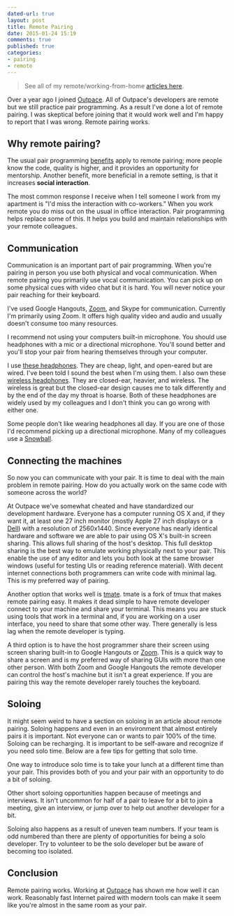```yaml
---
dated-url: true
layout: post
title: Remote Pairing
date: 2015-01-24 15:19
comments: true
published: true
categories:
- pairing
- remote
---
```


> See all of my remote/working-from-home [articles here](/blog/categories/remote/).

Over a year ago I joined [Outpace](http://outpace.com).
All of Outpace's developers are remote but we still practice pair programming.
As a result I've done a lot of remote pairing.
I was skeptical before joining that it would work well and I'm happy to report that I was wrong.
Remote pairing works.

## Why remote pairing?

The usual pair programming [benefits](http://c2.com/cgi/wiki?PairProgrammingBenefits) apply to remote pairing; more people know the code, quality is higher, and it provides an opportunity for mentorship.
Another benefit, more beneficial in a remote setting, is that it increases **social interaction**.

The most common response I receive when I tell someone I work from my apartment is "I'd miss the interaction with co-workers." When you work remote you do miss out on the usual in office interaction.
Pair programming helps replace some of this.
It helps you build and maintain relationships with your remote colleagues.

## Communication

Communication is an important part of pair programming.
When you're pairing in person you use both physical and vocal communication.
When remote pairing you primarily use vocal communication.
You can pick up on some physical cues with video chat but it is hard.
You will never notice your pair reaching for their keyboard.

I've used Google Hangouts, [Zoom](http://zoom.us), and Skype for communication.
Currently I'm primarily using Zoom.
It offers high quality video and audio and usually doesn't consume too many resources.

I recommend not using your computers built-in microphone.
You should use headphones with a mic or a directional microphone.
You'll sound better and you'll stop your pair from hearing themselves through your computer.

I use [these headphones](http://www.amazon.com/gp/product/B005VAORH6).
They are cheap, light, and open-eared but are wired.
I've been told I sound the best when I'm using them.
I also own these [wireless headphones](http://www.amazon.com/gp/product/B003VANOFY).
They are closed-ear, heavier, and wireless.
The wireless is great but the closed-ear design causes me to talk differently and by the end of the day my throat is hoarse.
Both of these headphones are widely used by my colleagues and I don't think you can go wrong with either one.

Some people don't like wearing headphones all day.
If you are one of those I'd recommend picking up a directional microphone.
Many of my colleagues use a [Snowball](http://www.amazon.com/gp/product/B002OO333Q).

## Connecting the machines

So now you can communicate with your pair.
It is time to deal with the main problem in remote pairing.
How do you actually work on the same code with someone across the world?

At Outpace we've somewhat cheated and have standardized our development hardware.
Everyone has a computer running OS X and, if they want it, at least one 27 inch monitor (mostly Apple 27 inch displays or a [Dell](http://www.amazon.com/gp/product/B009H0XQQY)) with a resolution of 2560x1440.
Since everyone has nearly identical hardware and software we are able to pair using OS X's built-in screen sharing.
This allows full sharing of the host's desktop.
This full desktop sharing is the best way to emulate working physically next to your pair.
This enable the use of any editor and lets you both look at the same browser windows (useful for testing UIs or reading reference material).
With decent internet connections both programmers can write code with minimal lag.
This is my preferred way of pairing.

Another option that works well is [tmate](http://tmate.io/).
tmate is a fork of tmux that makes remote pairing easy.
It makes it dead simple to have remote developer connect to your machine and share your terminal.
This means you are stuck using tools that work in a terminal and, if you are working on a user interface, you need to share that some other way.
There generally is less lag when the remote developer is typing.

A third option is to have the host programmer share their screen using screen sharing built-in to Google Hangouts or [Zoom](http://zoom.us).
This is a quick way to share a screen and is my preferred way of sharing GUIs with more than one other person.
With both Zoom and Google Hangouts the remote developer can control the host's machine but it isn't a great experience.
If you are pairing this way the remote developer rarely touches the keyboard.

## Soloing

It might seem weird to have a section on soloing in an article about remote pairing.
Soloing happens and even in an environment that almost entirely pairs it is important.
Not everyone can or wants to pair 100% of the time.
Soloing can be recharging.
It is important to be self-aware and recognize if you need solo time.
Below are a few tips for getting that solo time.

One way to introduce solo time is to take your lunch at a different time than your pair.
This provides both of you and your pair with an opportunity to do a bit of soloing.

Other short soloing opportunities happen because of meetings and interviews.
It isn't uncommon for half of a pair to leave for a bit to join a meeting, give an interview, or jump over to help out another developer for a bit.

Soloing also happens as a result of uneven team numbers.
If your team is odd numbered than there are plenty of opportunities for being a solo developer.
Try to volunteer to be the solo developer but be aware of becoming too isolated.

## Conclusion

Remote pairing works.
Working at [Outpace](http://outpace.com) has shown me how well it can work.
Reasonably fast Internet paired with modern tools can make it seem like you're almost in the same room as your pair.